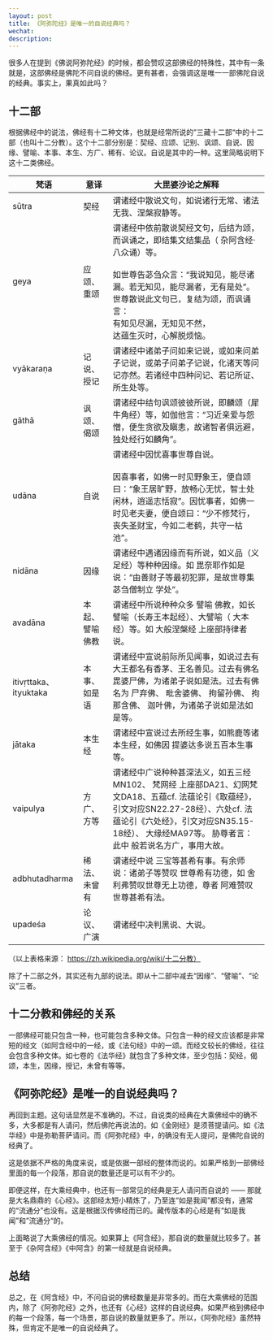 ```yaml
---
layout: post
title: 《阿弥陀经》是唯一的自说经典吗？
wechat: 
description:
---
```

很多人在提到《佛说阿弥陀经》的时候，都会赞叹这部佛经的特殊性，其中有一条就是，这部佛经是佛陀不问自说的佛经。更有甚者，会强调这是唯一一部佛陀自说的经典。事实上，果真如此吗？

## 十二部

根据佛经中的说法，佛经有十二种文体，也就是经常所说的”三藏十二部“中的十二部（也叫十二分教）。这个十二部分别是：契经、应颂、记别、讽颂、自说、因缘、譬喻、本事、本生、方广、稀有、论议。自说是其中的一种。这里简略说明下这十二类佛经。

| 梵语                   | 意译        | 大毘婆沙论之解释                                                                                                                                       |
| -------------------- | --------- | ---------------------------------------------------------------------------------------------------------------------------------------------- |
| sūtra                | 契经        | 谓诸经中散说文句，如说诸行无常、诸法无我、涅槃寂静等。                                                                                                                    |
| geya                 | 应颂、 重颂    | 谓诸经中依前散说契经文句，后结为颂，而讽诵之，即结集文结集品（ 杂阿含经·八众诵）等。<br><br>如世尊告苾刍众言：“我说知见，能尽诸漏。若无知见，能尽漏者，无有是处”。世尊散说此文句已，复结为颂，而讽诵言：<br>有知见尽漏，无知见不然，<br>达蕴生灭时，心解脱烦恼。     |
| vyākaraṇa            | 记说、 授记    | 谓诸经中诸弟子问如来记说，或如来问弟子记说，或弟子问弟子记说，化诸天等问记亦然。若诸经中四种问记、若记所证、所生处等。                                                                                    |
| gāthā                | 讽颂、 偈颂    | 谓诸经中结句讽颂彼彼所说，即麟颂（犀牛角经）等，如伽他言：“习近亲爱与怨憎，便生贪欲及瞋恚，故诸智者俱远避，独处经行如麟角”。                                                                                |
| udāna                | 自说        | 谓诸经中因忧喜事世尊自说。<br><br>因喜事者，如佛一时见野象王，便自颂曰：“象王居旷野，放畅心无忧，智士处闲林，逍遥志恬寂”。因忧事者，如佛一时见老夫妻，便自颂曰：“少不修梵行，丧失圣财宝，今如二老鹤，共守一枯池”。                                |
| nidāna               | 因缘        | 谓诸经中遇诸因缘而有所说，如义品（义足经）等种种因缘。如 毘奈耶作如是说：“由善财子等最初犯罪，是故世尊集苾刍僧制立 学处”。                                                                                |
| avadāna              | 本起、 譬喻 佛教 | 谓诸经中所说种种众多 譬喻 佛教，如长譬喻（长寿王本起经）、大譬喻（ 大本经）等。如 大般涅槃经 上座部持律者说。                                                                                      |
| itivṛttaka、ityuktaka | 本事、 如是语   | 谓诸经中宣说前际所见闻事，如说过去有大王都名有香茅、王名善见。过去有佛名 毘婆尸佛，为诸弟子说如是法。过去有佛名为 尸弃佛、 毗舍婆佛、 拘留孙佛、 拘那含佛、 迦叶佛，为诸弟子说如是法如是等。                                              |
| jātaka               | 本生经       | 谓诸经中宣说过去所经生事，如熊鹿等诸本生经，如佛因 提婆达多说五百本生事等。                                                                                                         |
| vaipulya             | 方广、方等     | 谓诸经中广说种种甚深法义，如五三经MN102、 梵网经 上座部DA21、幻网梵文DA18、五蕴cf. 法蕴论引《取蕴经》，引文对应SN22.27-28经）、六处cf. 法蕴论引《六处经》，引文对应SN35.15-18经）、 大缘经MA97等。 胁尊者言：此中 般若说名方广，事用大故。 |
| adbhutadharma        | 稀法、 未曾有   | 谓诸经中说 三宝等甚希有事。有余师说：诸弟子等赞叹 世尊希有功德，如 舍利弗赞叹世尊无上功德，尊者 阿难赞叹世尊甚希有法。                                                                                  |
| upadeśa              | 论议、广演     | 谓诸经中决判黑说、大说。                                                                                                                                   |

（以上表格来源： https://zh.wikipedia.org/wiki/十二分教）

除了十二部之外，其实还有九部的说法。即从十二部中减去“因缘”、“譬喻”、“论议”三者。

## 十二分教和佛经的关系

一部佛经可能只包含一种，也可能包含多种文体。只包含一种的经文应该都是非常短的经文（如阿含经中的一经，或《法句经》中的一颂。而经文较长的佛经，往往会包含多种文体。如七卷的《法华经》就包含了多种文体，至少包括：契经，偈颂，本生，因缘，授记，未曾有等等。

## 《阿弥陀经》是唯一的自说经典吗？

再回到主题。这句话显然是不准确的。不过，自说类的经典在大乘佛经中的确不多，大多都是有人请问，然后佛陀再说法的。如《金刚经》是须菩提请问。如《法华经》中是弥勒菩萨请问。而《阿弥陀经》中，的确没有无人提问，是佛陀自说的经典了。

这是依据不严格的角度来说，或是依据一部经的整体而说的。如果严格到一部佛经里面的每一个段落，那自说的数量还是可以有不少的。

即便这样，在大乘经典中，也还有一部常见的经典是无人请问而自说的 —— 那就是大名鼎鼎的《心经》。这部经太短小精炼了，乃至连“如是我闻”都没有，通常的“流通分”也没有。这是根据汉传佛经而已的。藏传版本的心经是有“如是我闻”和”流通分“的。

上面略说了大乘佛经的情况。如果算上《阿含经》，那自说的数量就比较多了。甚至于《杂阿含经》《中阿含》的第一经就是自说经典。
## 总结

总之，在《阿含经》中，不问自说的佛经数量是非常多的。而在大乘佛经的范围内，除了《阿弥陀经》之外，也还有《心经》这样的自说经典。如果严格到佛经中的每一个段落，每一个场景，那自说的数量就更多了。所以，《阿弥陀经》虽然特殊，但肯定不是唯一的自说经典了。

